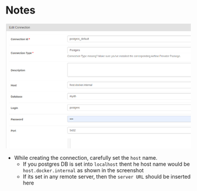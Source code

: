 # Notes

![alt text](image.png)

- While creating the connection, carefully set the `host` name.
    - If you postgres DB is set into `localhost` thent he host name would be `host.docker.internal` as shown in the screenshot
    - If its set in any remote server, then the `server URL` should be inserted here